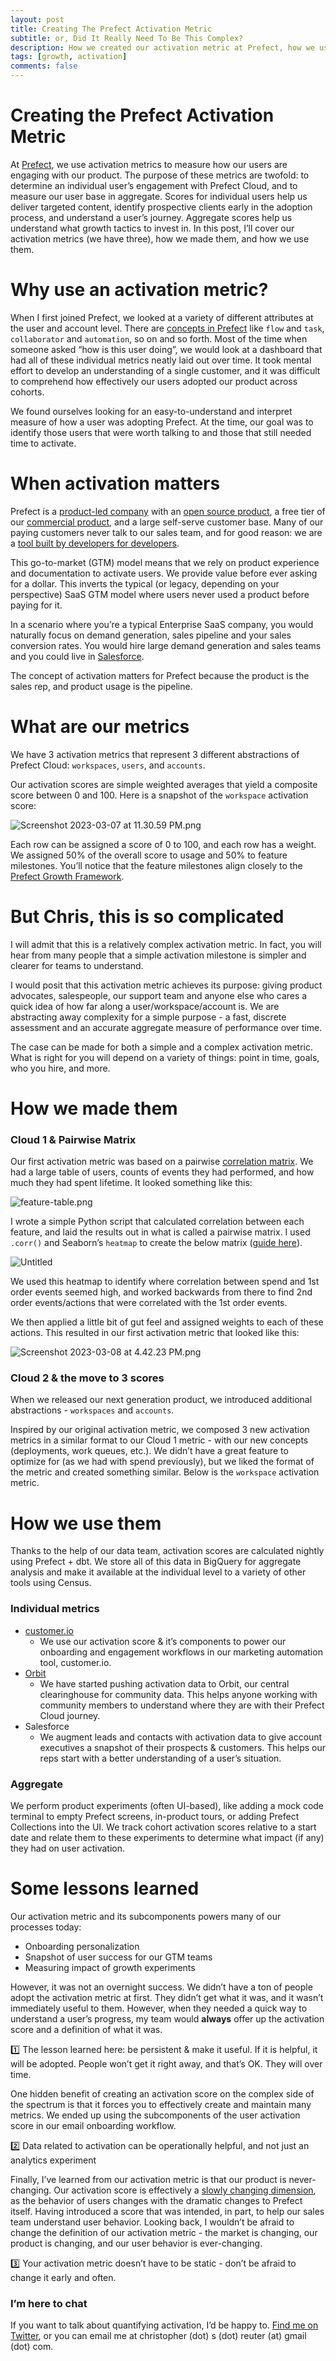 ```yaml
---
layout: post
title: Creating The Prefect Activation Metric
subtitle: or, Did It Really Need To Be This Complex?
description: How we created our activation metric at Prefect, how we use it, and some lessons learned
tags: [growth, activation]
comments: false
---
```


# Creating the Prefect Activation Metric

At [Prefect](https://www.prefect.io/), we use activation metrics to measure how our users are engaging with our product. The purpose of these metrics are twofold: to determine an individual user’s engagement with Prefect Cloud, and to measure our user base in aggregate. Scores for individual users help us deliver targeted content, identify prospective clients early in the adoption process, and understand a user’s journey. Aggregate scores help us understand what growth tactics to invest in. In this post, I’ll cover our activation metrics (we have three), how we made them, and how we use them.

# Why use an activation metric?

When I first joined Prefect, we looked at a variety of different attributes at the user and account level. There are [concepts in Prefect](https://docs.prefect.io/concepts/overview/) like `flow` and `task`, `collaborator` and `automation`, so on and so forth. Most of the time when someone asked “how is this user doing”, we would look at a dashboard that had all of these individual metrics neatly laid out over time. It took mental effort to develop an understanding of a single customer, and it was difficult to comprehend how effectively our users adopted our product across cohorts.

We found ourselves looking for an easy-to-understand and interpret measure of how a user was adopting Prefect. At the time, our goal was to identify those users that were worth talking to and those that still needed time to activate.

# When activation matters

Prefect is a [product-led company](https://openviewpartners.com/blog/what-is-product-led-growth/) with an [open source product](https://github.com/PrefectHQ/prefect), a free tier of our [commercial product](https://www.prefect.io/pricing/), and a large self-serve customer base. Many of our paying customers never talk to our sales team, and for good reason: we are a [tool built by developers for developers](https://xkcd.com/378/).

This go-to-market (GTM) model means that we rely on product experience and documentation to activate users. We provide value before ever asking for a dollar. This inverts the typical (or legacy, depending on your perspective) SaaS GTM model where users never used a product before paying for it. 

In a scenario where you’re a typical Enterprise SaaS company, you would naturally focus on demand generation, sales pipeline and your sales conversion rates. You would hire large demand generation and sales teams and you could live in [Salesforce](https://www.salesforce.com/).

The concept of activation matters for Prefect because the product is the sales rep, and product usage is the pipeline.

# What are our metrics

We have 3 activation metrics that represent 3 different abstractions of Prefect Cloud: `workspaces`, `users`, and `accounts`. 

Our activation scores are simple weighted averages that yield a composite score between 0 and 100. Here is a snapshot of the `workspace` activation score:

![Screenshot 2023-03-07 at 11.30.59 PM.png](https://s3-us-west-2.amazonaws.com/secure.notion-static.com/c7a3e50b-4744-4151-8f05-b1a04a09de80/Screenshot_2023-03-07_at_11.30.59_PM.png)

Each row can be assigned a score of 0 to 100, and each row has a weight. We assigned 50% of the overall score to usage and 50% to feature milestones. You’ll notice that the feature milestones align closely to the [Prefect Growth Framework](https://chrisreuter.me/2023-01-13-navigating-ambiguity/).

# But Chris, this is so complicated

I will admit that this is a relatively complex activation metric. In fact, you will hear from many people that a simple activation milestone is simpler and clearer for teams to understand. 

I would posit that this activation metric achieves its purpose: giving product advocates, salespeople, our support team and anyone else who cares a quick idea of how far along a user/workspace/account is. We are abstracting away complexity for a simple purpose - a fast, discrete assessment and an accurate aggregate measure of performance over time.

The case can be made for both a simple and a complex activation metric. What is right for you will depend on a variety of things: point in time, goals, who you hire, and more.

# How we made them

### Cloud 1 & Pairwise Matrix

Our first activation metric was based on a pairwise [correlation matrix](https://en.wikipedia.org/wiki/Correlation#Correlation_matrices). We had a large table of users, counts of events they had performed, and how much they had spent lifetime. It looked something like this:

![feature-table.png](https://s3-us-west-2.amazonaws.com/secure.notion-static.com/3f44f83f-c476-4e99-9c97-22f325072eca/feature-table.png)

 I wrote a simple Python script that calculated correlation between each feature, and laid the results out in what is called a pairwise matrix. I used `.corr()` and Seaborn’s `heatmap` to create the below matrix ([guide here](https://medium.com/@szabo.bibor/how-to-create-a-seaborn-correlation-heatmap-in-python-834c0686b88e)).

![Untitled](https://s3-us-west-2.amazonaws.com/secure.notion-static.com/92914c22-2b4d-49e4-8cea-418cd9ea6699/Untitled.png)

We used this heatmap to identify where correlation between spend and 1st order events seemed high, and worked backwards from there to find 2nd order events/actions that were correlated with the 1st order events.

We then applied a little bit of gut feel and assigned weights to each of these actions. This resulted in our first activation metric that looked like this:

![Screenshot 2023-03-08 at 4.42.23 PM.png](https://s3-us-west-2.amazonaws.com/secure.notion-static.com/034f9390-74f0-44b7-8484-7a6681bb2be1/Screenshot_2023-03-08_at_4.42.23_PM.png)

### Cloud 2 & the move to 3 scores

When we released our next generation product, we introduced additional abstractions - `workspaces` and `accounts`.

Inspired by our original activation metric, we composed 3 new activation metrics in a similar format to our Cloud 1 metric - with our new concepts (deployments, work queues, etc.). We didn’t have a great feature to optimize for (as we had with spend previously), but we liked the format of the metric and created something similar. Below is the `workspace` activation metric.

# How we use them

Thanks to the help of our data team, activation scores are calculated nightly using Prefect + dbt. We store all of this data in BigQuery for aggregate analysis and make it available at the individual level to a variety of other tools using Census.

### Individual metrics

- [customer.io](https://customer.io/)
    - We use our activation score & it’s components to power our onboarding and engagement workflows in our marketing automation tool, customer.io.
- [Orbit](https://orbit.love/)
    - We have started pushing activation data to Orbit, our central clearinghouse for community data. This helps anyone working with community members to understand where they are with their Prefect Cloud journey.
- Salesforce
    - We augment leads and contacts with activation data to give account executives a snapshot of their prospects & customers. This helps our reps start with a better understanding of a user’s situation.

### Aggregate

We perform product experiments (often UI-based), like adding a mock code terminal to empty Prefect screens, in-product tours, or adding Prefect Collections into the UI. We track cohort activation scores relative to a start date and relate them to these experiments to determine what impact (if any) they had on user activation.

# Some lessons learned

Our activation metric and its subcomponents powers many of our processes today:

- Onboarding personalization
- Snapshot of user success for our GTM teams
- Measuring impact of growth experiments

However, it was not an overnight success. We didn’t have a ton of people adopt the activation metric at first. They didn’t get what it was, and it wasn’t immediately useful to them. However, when they needed a quick way to understand a user’s progress, my team would ******always****** offer up the activation score and a definition of what it was.

<aside>
1️⃣ The lesson learned here: be persistent & make it useful. If it is helpful, it will be adopted. People won’t get it right away, and that’s OK. They will over time.

</aside>

One hidden benefit of creating an activation score on the complex side of the spectrum is that it forces you to effectively create and maintain many metrics. We ended up using the subcomponents of the user activation score in our email onboarding workflow.

<aside>
2️⃣ Data related to activation can be operationally helpful, and not just an analytics experiment

</aside>

Finally, I’ve learned from our activation metric is that our product is never-changing. Our activation score is effectively a [slowly changing dimension](https://en.wikipedia.org/wiki/Slowly_changing_dimension), as the behavior of users changes with the dramatic changes to Prefect itself. Having introduced a score that was intended, in part, to help our sales team understand user behavior. Looking back, I wouldn’t be afraid to change the definition of our activation metric - the market is changing, our product is changing, and our user behavior is ever-changing.

<aside>
3️⃣ Your activation metric doesn’t have to be static - don’t be afraid to change it early and often.

</aside>

### I’m here to chat

If you want to talk about quantifying activation, I’d be happy to. [Find me on Twitter](https://twitter.com/csreuter), or you can email me at christopher (dot) s (dot) reuter (at) gmail (dot) com.
